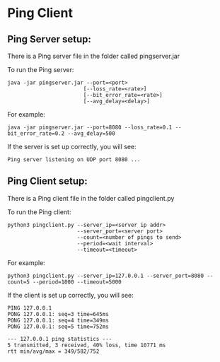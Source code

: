 # Ping Client

## Ping Server setup:
There is a Ping server file in the folder called pingserver.jar 

To run the Ping server:

    java -jar pingserver.jar --port=<port>
                            [--loss_rate=<rate>]
                            [--bit_error_rate=<rate>]
                            [--avg_delay=<delay>]

For example:

    java -jar pingserver.jar --port=8080 --loss_rate=0.1 --bit_error_rate=0.2 --avg_delay=500

If the server is set up correctly, you will see:

    Ping server listening on UDP port 8080 ...

## Ping Client setup:
There is a Ping client file in the folder called pingclient.py

To run the Ping client:

    python3 pingclient.py --server_ip=<server ip addr>
                          --server_port=<server port>
                          --count=<number of pings to send>
                          --period=<wait interval>
                          --timeout=<timeout>

For example:

    python3 pingclient.py --server_ip=127.0.0.1 --server_port=8080 --count=5 --period=1000 --timeout=5000

If the client is set up correctly, you will see:

    PING 127.0.0.1
    PONG 127.0.0.1: seq=3 time=645ms
    PONG 127.0.0.1: seq=4 time=349ms
    PONG 127.0.0.1: seq=5 time=752ms

    --- 127.0.0.1 ping statistics ---
    5 transmitted, 3 received, 40% loss, time 10771 ms
    rtt min/avg/max = 349/582/752